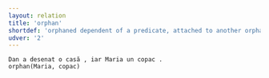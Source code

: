 ```yaml
---
layout: relation
title: 'orphan'
shortdef: 'orphaned dependent of a predicate, attached to another orphan'
udver: '2'
---
```


~~~ sdparse
Dan a desenat o casă , iar Maria un copac .
orphan(Maria, copac)
~~~

<!-- Interlanguage links updated Pá kvě 14 11:09:19 CEST 2021 -->
